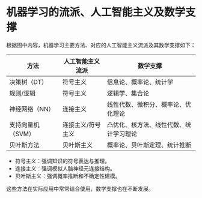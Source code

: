 # 机器学习的流派、人工智能主义及数学支撑

根据图中内容，机器学习主要方法、对应的人工智能主义流派及其数学支撑如下：

| 方法         | 人工智能主义流派 | 数学支撑                   |
|--------------|------------------|----------------------------|
| 决策树（DT） | 符号主义         | 信息论、概率论、统计学     |
| 规则/逻辑    | 符号主义         | 逻辑学、集合论             |
| 神经网络（NN）| 连接主义         | 线性代数、微积分、概率论、优化理论 |
| 支持向量机（SVM）| 连接主义/符号主义 | 凸优化、核方法、线性代数、统计学习理论 |
| 贝叶斯方法    | 贝叶斯主义       | 概率论、贝叶斯定理、统计推断 |

- 符号主义：强调知识的符号表达与推理。
- 连接主义：强调模拟人脑神经元连接结构。
- 贝叶斯主义：强调概率推断和不确定性建模。

这些方法在实际应用中常常结合使用，数学支撑也在不断发展。